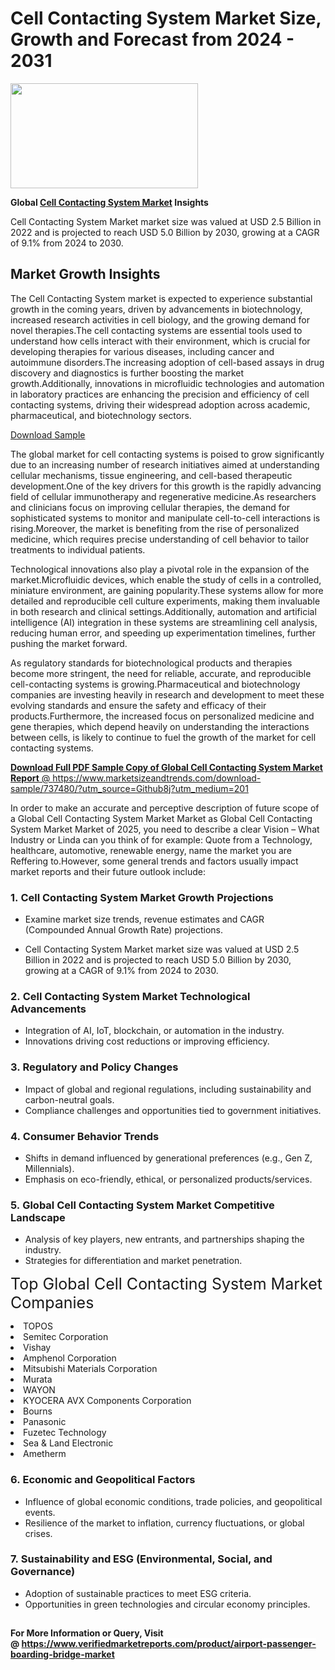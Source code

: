 <H1>Cell Contacting System Market Size, Growth and Forecast from 2024 - 2031</H1><img class="aligncenter size-medium wp-image-584254" src="https://thirdeyenews.in/wp-content/uploads/2024/09/Global-Market-Research-300x168.jpeg" alt="" width="300" height="168" /><p><strong>Global&nbsp;<a href="https://www.marketsizeandtrends.com/download-sample/737480/?utm_source=Github8j?utm_medium=201">Cell Contacting System Market</a> Insights</strong></p><p>Cell Contacting System Market market size was valued at USD 2.5 Billion in 2022 and is projected to reach USD 5.0 Billion by 2030, growing at a CAGR of 9.1% from 2024 to 2030.</p><p><h2>Market Growth Insights</h2> <p>The Cell Contacting System market is expected to experience substantial growth in the coming years, driven by advancements in biotechnology, increased research activities in cell biology, and the growing demand for novel therapies.The cell contacting systems are essential tools used to understand how cells interact with their environment, which is crucial for developing therapies for various diseases, including cancer and autoimmune disorders.The increasing adoption of cell-based assays in drug discovery and diagnostics is further boosting the market growth.Additionally, innovations in microfluidic technologies and automation in laboratory practices are enhancing the precision and efficiency of cell contacting systems, driving their widespread adoption across academic, pharmaceutical, and biotechnology sectors.</p> <p><a href="#">Download Sample</a></p> <p>The global market for cell contacting systems is poised to grow significantly due to an increasing number of research initiatives aimed at understanding cellular mechanisms, tissue engineering, and cell-based therapeutic development.One of the key drivers for this growth is the rapidly advancing field of cellular immunotherapy and regenerative medicine.As researchers and clinicians focus on improving cellular therapies, the demand for sophisticated systems to monitor and manipulate cell-to-cell interactions is rising.Moreover, the market is benefiting from the rise of personalized medicine, which requires precise understanding of cell behavior to tailor treatments to individual patients.</p> <p>Technological innovations also play a pivotal role in the expansion of the market.Microfluidic devices, which enable the study of cells in a controlled, miniature environment, are gaining popularity.These systems allow for more detailed and reproducible cell culture experiments, making them invaluable in both research and clinical settings.Additionally, automation and artificial intelligence (AI) integration in these systems are streamlining cell analysis, reducing human error, and speeding up experimentation timelines, further pushing the market forward.</p> <p>As regulatory standards for biotechnological products and therapies become more stringent, the need for reliable, accurate, and reproducible cell-contacting systems is growing.Pharmaceutical and biotechnology companies are investing heavily in research and development to meet these evolving standards and ensure the safety and efficacy of their products.Furthermore, the increased focus on personalized medicine and gene therapies, which depend heavily on understanding the interactions between cells, is likely to continue to fuel the growth of the market for cell contacting systems.</p> <p><a href="#"></p><p><span class=""><strong>Download Full PDF Sample Copy of Global Cell Contacting System Market Report</strong> @ <a href="https://www.marketsizeandtrends.com/download-sample/737480/?utm_source=Github8j?utm_medium=201" target="_blank">https://www.marketsizeandtrends.com/download-sample/737480/?utm_source=Github8j?utm_medium=201</a></span></p><p>In order to make an accurate and perceptive description of future scope of a Global&nbsp;Cell Contacting System Market Market as Global&nbsp;Cell Contacting System Market Market of 2025, you need to describe a clear Vision &ndash; What Industry or Linda can you think of for example: Quote from a Technology, healthcare, automotive, renewable energy, name the market you are Reffering to.However, some general trends and factors usually impact market reports and their future outlook include:</p><h3>1.&nbsp;<strong>Cell Contacting System Market Growth Projections</strong></h3><ul><li>Examine market size trends, revenue estimates and CAGR (Compounded Annual Growth Rate) projections.</li><li><p>Cell Contacting System Market market size was valued at USD 2.5 Billion in 2022 and is projected to reach USD 5.0 Billion by 2030, growing at a CAGR of 9.1% from 2024 to 2030.</p></li></ul><h3>2.&nbsp;<strong>Cell Contacting System Market Technological Advancements</strong></h3><ul><li>Integration of AI, IoT, blockchain, or automation in the industry.</li><li>Innovations driving cost reductions or improving efficiency.</li></ul><h3>3.&nbsp;<strong>Regulatory and Policy Changes</strong></h3><ul><li>Impact of global and regional regulations, including sustainability and carbon-neutral goals.</li><li>Compliance challenges and opportunities tied to government initiatives.</li></ul><h3>4.&nbsp;<strong>Consumer Behavior Trends</strong></h3><ul><li>Shifts in demand influenced by generational preferences (e.g., Gen Z, Millennials).</li><li>Emphasis on eco-friendly, ethical, or personalized products/services.</li></ul><h3>5.&nbsp;<strong>Global Cell Contacting System Market Competitive Landscape</strong></h3><ul><li>Analysis of key players, new entrants, and partnerships shaping the industry.</li><li>Strategies for differentiation and market penetration.</li></ul><p data-pm-slice="1 1 []"><span style="color: inherit; font-family: inherit; font-size: 25px;">Top Global Cell Contacting System Market Companies</span></p><div class="" data-test-id=""><p><li>TOPOS</li><li> Semitec Corporation</li><li> Vishay</li><li> Amphenol Corporation</li><li> Mitsubishi Materials Corporation</li><li> Murata</li><li> WAYON</li><li> KYOCERA AVX Components Corporation</li><li> Bourns</li><li> Panasonic</li><li> Fuzetec Technology</li><li> Sea & Land Electronic</li><li> Ametherm</li></p></div><h3>6.&nbsp;<strong>Economic and Geopolitical Factors</strong></h3><ul><li>Influence of global economic conditions, trade policies, and geopolitical events.</li><li>Resilience of the market to inflation, currency fluctuations, or global crises.</li></ul><h3>7.&nbsp;<strong>Sustainability and ESG (Environmental, Social, and Governance)</strong></h3><ul><li>Adoption of sustainable practices to meet ESG criteria.</li><li>Opportunities in green technologies and circular economy principles.</li></ul><h2><strong style="font-size: 14px;">For More Information or Query, Visit @&nbsp;</strong><a style="background-color: #ffffff; font-size: 14px;" href="https://www.marketsizeandtrends.com/report/cell-contacting-system-market/" target="_blank">https://www.verifiedmarketreports.com/product/airport-passenger-boarding-bridge-market</a></h2>